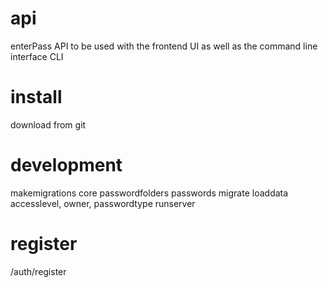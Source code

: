 # api
enterPass API to be used with the frontend UI as well as the command line interface CLI

# install
download from git

# development
makemigrations core passwordfolders passwords
migrate
loaddata accesslevel, owner, passwordtype
runserver

# register
<url>/auth/register

